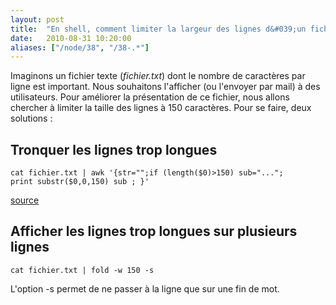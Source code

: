 ```yaml
---
layout: post
title:  "En shell, comment limiter la largeur des lignes d&#039;un fichier texte ?"
date:   2010-08-31 10:20:00
aliases: ["/node/38", "/38-.*"]
---
```

Imaginons un fichier texte (*fichier.txt*) dont le nombre de caractères
par ligne est important. Nous souhaitons l'afficher (ou l'envoyer par
mail) à des utilisateurs. Pour améliorer la présentation de ce fichier,
nous allons chercher à limiter la taille des lignes à 150 caractères.
Pour se faire, deux solutions :

Tronquer les lignes trop longues
--------------------------------

    cat fichier.txt | awk '{str="";if (length($0)>150) sub="..."; 
    print substr($0,0,150) sub ; }'

[source](http://unstableme.blogspot.com/2009/09/truncate-string-using-bash-script.html)

Afficher les lignes trop longues sur plusieurs lignes
-----------------------------------------------------

    cat fichier.txt | fold -w 150 -s

L'option -s permet de ne passer à la ligne que sur une fin de mot.

